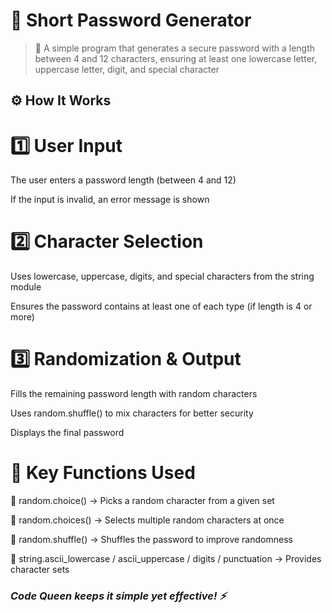 # 📝 Short Password Generator 
> 📌 A simple program that generates a secure password with a length between 4 and 12 characters, ensuring at least one lowercase letter, uppercase letter, digit, and special character

## ⚙️ How It Works
# 1️⃣ User Input
The user enters a password length (between 4 and 12)

If the input is invalid, an error message is shown

# 2️⃣ Character Selection

Uses lowercase, uppercase, digits, and special characters from the string module

Ensures the password contains at least one of each type (if length is 4 or more)

# 3️⃣ Randomization & Output

Fills the remaining password length with random characters

Uses random.shuffle() to mix characters for better security

Displays the final password

# 🔧 Key Functions Used
🔹 random.choice() → Picks a random character from a given set

🔹 random.choices() → Selects multiple random characters at once

🔹 random.shuffle() → Shuffles the password to improve randomness

🔹 string.ascii_lowercase / ascii_uppercase / digits / punctuation → Provides character sets


### *Code Queen keeps it simple yet effective! ⚡*







